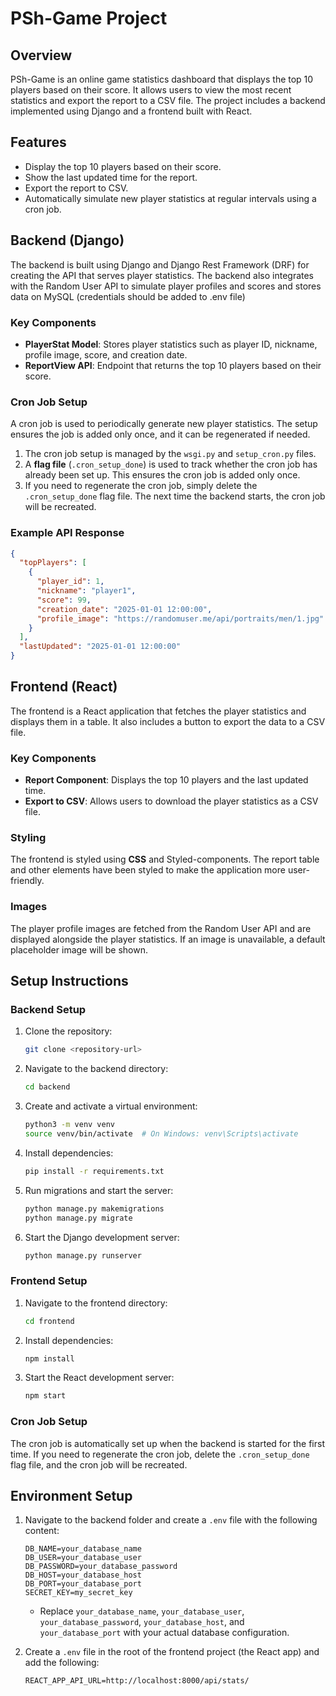 # PSh-Game Project

## Overview

PSh-Game is an online game statistics dashboard that displays the top 10 players based on their score. It allows users to view the most recent statistics and export the report to a CSV file. The project includes a backend implemented using Django and a frontend built with React.

## Features

- Display the top 10 players based on their score.
- Show the last updated time for the report.
- Export the report to CSV.
- Automatically simulate new player statistics at regular intervals using a cron job.

## Backend (Django)

The backend is built using Django and Django Rest Framework (DRF) for creating the API that serves player statistics. The backend also integrates with the Random User API to simulate player profiles and scores and stores data on MySQL (credentials should be added to .env file)

### Key Components

- **PlayerStat Model**: Stores player statistics such as player ID, nickname, profile image, score, and creation date.
- **ReportView API**: Endpoint that returns the top 10 players based on their score.

### Cron Job Setup

A cron job is used to periodically generate new player statistics. The setup ensures the job is added only once, and it can be regenerated if needed.

1. The cron job setup is managed by the `wsgi.py` and `setup_cron.py` files.
2. A **flag file** (`.cron_setup_done`) is used to track whether the cron job has already been set up. This ensures the cron job is added only once.
3. If you need to regenerate the cron job, simply delete the `.cron_setup_done` flag file. The next time the backend starts, the cron job will be recreated.

### Example API Response

```json
{
  "topPlayers": [
    {
      "player_id": 1,
      "nickname": "player1",
      "score": 99,
      "creation_date": "2025-01-01 12:00:00",
      "profile_image": "https://randomuser.me/api/portraits/men/1.jpg"
    }
  ],
  "lastUpdated": "2025-01-01 12:00:00"
}
```

## Frontend (React)

The frontend is a React application that fetches the player statistics and displays them in a table. It also includes a button to export the data to a CSV file.

### Key Components

- **Report Component**: Displays the top 10 players and the last updated time.
- **Export to CSV**: Allows users to download the player statistics as a CSV file.

### Styling

The frontend is styled using **CSS** and Styled-components. The report table and other elements have been styled to make the application more user-friendly.

### Images

The player profile images are fetched from the Random User API and are displayed alongside the player statistics. If an image is unavailable, a default placeholder image will be shown.

## Setup Instructions

### Backend Setup

1. Clone the repository:
   ```bash
   git clone <repository-url>
   ```
2. Navigate to the backend directory:
   ```bash
   cd backend
   ```
3. Create and activate a virtual environment:
   ```bash
   python3 -m venv venv
   source venv/bin/activate  # On Windows: venv\Scripts\activate
   ```
4. Install dependencies:
   ```bash
   pip install -r requirements.txt
   ```
5. Run migrations and start the server:
   ```bash
   python manage.py makemigrations
   python manage.py migrate
   ```
6. Start the Django development server:
   ```bash
   python manage.py runserver
   ```

### Frontend Setup

1. Navigate to the frontend directory:
   ```bash
   cd frontend
   ```
2. Install dependencies:
   ```bash
   npm install
   ```
3. Start the React development server:
   ```bash
   npm start
   ```

### Cron Job Setup

The cron job is automatically set up when the backend is started for the first time. If you need to regenerate the cron job, delete the `.cron_setup_done` flag file, and the cron job will be recreated.

## Environment Setup

1. Navigate to the backend folder and create a `.env` file with the following content:

   ```env
   DB_NAME=your_database_name
   DB_USER=your_database_user
   DB_PASSWORD=your_database_password
   DB_HOST=your_database_host
   DB_PORT=your_database_port
   SECRET_KEY=my_secret_key
   ```

   - Replace `your_database_name`, `your_database_user`, `your_database_password`, `your_database_host`, and `your_database_port` with your actual database configuration.

2. Create a `.env` file in the root of the frontend project (the React app) and add the following:

   ```env
   REACT_APP_API_URL=http://localhost:8000/api/stats/
   ```
